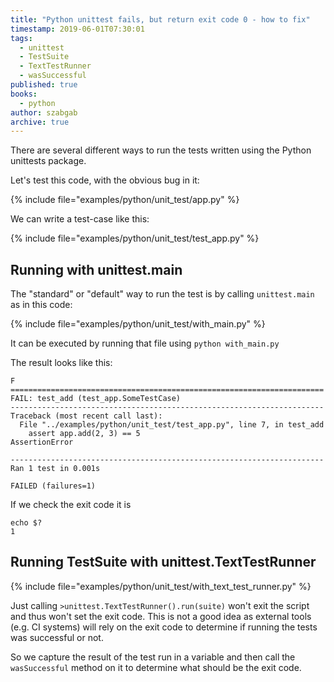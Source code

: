 ```yaml
---
title: "Python unittest fails, but return exit code 0 - how to fix"
timestamp: 2019-06-01T07:30:01
tags:
  - unittest
  - TestSuite
  - TextTestRunner
  - wasSuccessful
published: true
books:
  - python
author: szabgab
archive: true
---
```



There are several different ways to run the tests written using the Python unittests package.


Let's test this code, with the obvious bug in it:

{% include file="examples/python/unit_test/app.py" %}

We can write a test-case like this:

{% include file="examples/python/unit_test/test_app.py" %}

## Running with unittest.main

The "standard" or "default" way to run the test is by calling `unittest.main`
as in this code:

{% include file="examples/python/unit_test/with_main.py" %}

It can be executed by running that file using `python with_main.py`

The result looks like this:

```
F
======================================================================
FAIL: test_add (test_app.SomeTestCase)
----------------------------------------------------------------------
Traceback (most recent call last):
  File "../examples/python/unit_test/test_app.py", line 7, in test_add
    assert app.add(2, 3) == 5
AssertionError

----------------------------------------------------------------------
Ran 1 test in 0.001s

FAILED (failures=1)
```

If we check the exit code it is

```
echo $?
1
```


## Running TestSuite with unittest.TextTestRunner

{% include file="examples/python/unit_test/with_text_test_runner.py" %}

Just calling `>unittest.TextTestRunner().run(suite)` won't exit the
script and thus won't set the exit code. This is not a good idea as external
tools (e.g. CI systems) will rely on the exit code to determine if running
the tests was successful or not.

So we capture the result of the test run in a variable and then call the
`wasSuccessful` method on it to determine what should be the exit code.



